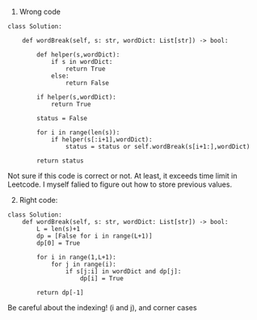 1. Wrong code

```
class Solution:
    
    def wordBreak(self, s: str, wordDict: List[str]) -> bool:
        
        def helper(s,wordDict):
            if s in wordDict:
                return True
            else:
                return False
            
        if helper(s,wordDict):
            return True
        
        status = False   

        for i in range(len(s)):
            if helper(s[:i+1],wordDict):
                status = status or self.wordBreak(s[i+1:],wordDict)
                
        return status
```
Not sure if this code is correct or not. At least, it exceeds time limit in Leetcode. I myself falied to figure out how to store previous values.

2. Right code:

```
class Solution:    
    def wordBreak(self, s: str, wordDict: List[str]) -> bool:
        L = len(s)+1
        dp = [False for i in range(L+1)]
        dp[0] = True
        
        for i in range(1,L+1):
            for j in range(i):
                if s[j:i] in wordDict and dp[j]:
                    dp[i] = True
                    
        return dp[-1]
```
        
        
 Be careful about the indexing! (i and j), and corner cases
